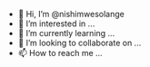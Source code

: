 - 👋 Hi, I’m @nishimwesolange
- 👀 I’m interested in ...
- 🌱 I’m currently learning ...
- 💞️ I’m looking to collaborate on ...
- 📫 How to reach me ...

<!---
nishimwesolange/nishimwesolange is a ✨ special ✨ repository because its `README.md` (this file) appears on your GitHub profile.
You can click the Preview link to take a look at your changes.
--->
